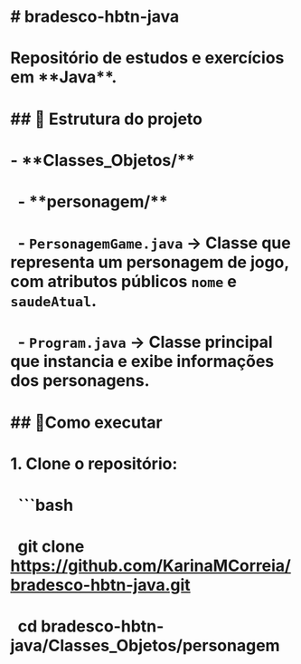 # \# bradesco-hbtn-java

# 

# Repositório de estudos e exercícios em \*\*Java\*\*.

# 

# \## 📂 Estrutura do projeto

# 

# \- \*\*Classes\_Objetos/\*\*

# &nbsp; - \*\*personagem/\*\*

# &nbsp;   - `PersonagemGame.java` → Classe que representa um personagem de jogo, com atributos públicos `nome` e `saudeAtual`.

# &nbsp;   - `Program.java` → Classe principal que instancia e exibe informações dos personagens.

# 

# \## 🚀Como executar

# 

# 1\. Clone o repositório:

# &nbsp;  ```bash

# &nbsp;  git clone https://github.com/KarinaMCorreia/bradesco-hbtn-java.git

# &nbsp;  cd bradesco-hbtn-java/Classes\_Objetos/personagem

